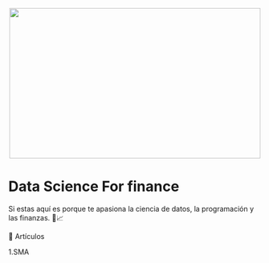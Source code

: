 <p align="center">
  <img src="https://i.pinimg.com/originals/2f/aa/a6/2faaa6d7145e996ddfbf04c703b9097f.jpg" width="500" height="300">
</p>

# Data Science For finance

Si estas aquí es porque te apasiona la ciencia de datos, la programación y las finanzas. 🚀📈

📕 Artículos

1.SMA
